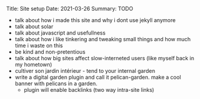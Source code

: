 Title: Site setup
Date: 2021-03-26
Summary: TODO

- talk about how i made this site and why i dont use jekyll anymore
- talk about solar
- talk about javascript and usefullness
- talk about how i like tinkering and tweaking small things and how much time i waste on this
- be kind and non-pretentious
- talk about how big sites affect slow-interneted users (like myself back in my hometown)
- cultiver son jardin intérieur - tend to your internal garden
- write a digital garden plugin and call it pelican-garden. make a cool banner with pelicans in a garden.
  - plugin will enable backlinks (two way intra-site links)
